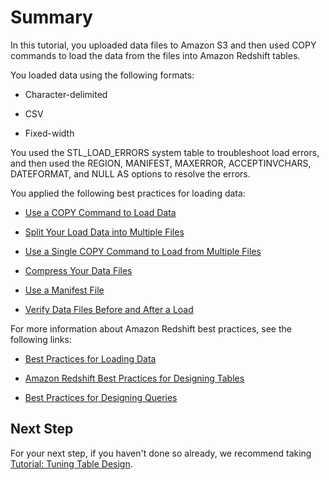 # Summary<a name="tutorial-loading-data-summary"></a>

In this tutorial, you uploaded data files to Amazon S3 and then used COPY commands to load the data from the files into Amazon Redshift tables\.

You loaded data using the following formats:

+ Character\-delimited

+ CSV

+ Fixed\-width

You used the STL\_LOAD\_ERRORS system table to troubleshoot load errors, and then used the REGION, MANIFEST, MAXERROR, ACCEPTINVCHARS, DATEFORMAT, and NULL AS options to resolve the errors\.

You applied the following best practices for loading data: 

+ [Use a COPY Command to Load Data](c_best-practices-use-copy.md)

+ [Split Your Load Data into Multiple Files](c_best-practices-use-multiple-files.md)

+ [Use a Single COPY Command to Load from Multiple Files](c_best-practices-single-copy-command.md)

+ [Compress Your Data Files](c_best-practices-compress-data-files.md)

+ [Use a Manifest File](best-practices-preventing-load-data-errors.md)

+ [Verify Data Files Before and After a Load](c_best-practices-verifying-data-files.md)

For more information about Amazon Redshift best practices, see the following links: 

+ [Best Practices for Loading Data](c_loading-data-best-practices.md)

+ [Amazon Redshift Best Practices for Designing Tables](c_designing-tables-best-practices.md) 

+ [Best Practices for Designing Queries](c_designing-queries-best-practices.md) 

## Next Step<a name="tutorial-loading-next-step-tuning-tutorial"></a>

For your next step, if you haven't done so already, we recommend taking [Tutorial: Tuning Table Design](tutorial-tuning-tables.md)\. 